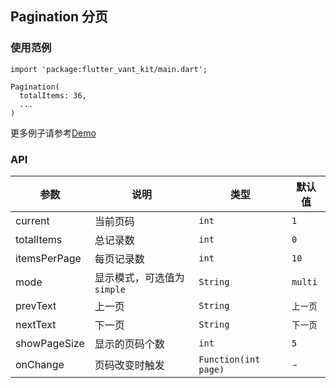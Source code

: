 ## Pagination 分页

### 使用范例

```
import 'package:flutter_vant_kit/main.dart';

Pagination(
  totalItems: 36,
  ...
)
```

更多例子请参考[Demo](../example/lib/routes/demoPagination.dart)

### API

| 参数 | 说明 | 类型 | 默认值 |
| ------------ | ------------ | ------------ | ------------ |
| current | 当前页码 | `int` | `1` |
| totalItems | 总记录数 | `int` | `0` |
| itemsPerPage | 每页记录数 | `int` | `10` |
| mode | 显示模式，可选值为`simple` | `String` | `multi` |
| prevText | 上一页 | `String` | `上一页` |
| nextText | 下一页 | `String` | `下一页` |
| showPageSize | 显示的页码个数 | `int` | `5` |
| onChange | 页码改变时触发 | `Function(int page)` | - |

